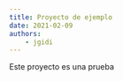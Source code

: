 ```yaml
---
title: Proyecto de ejemplo
date: 2021-02-09
authors:
    - jgidi
---
```


Este proyecto es una prueba
